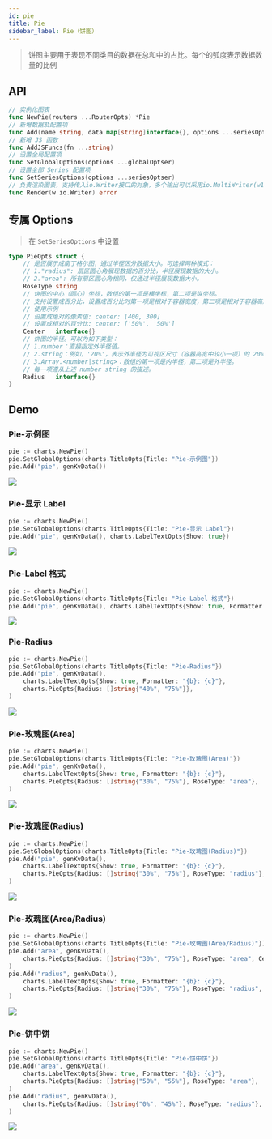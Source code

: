 ```yaml
---
id: pie
title: Pie
sidebar_label: Pie（饼图）
---
```


> 饼图主要用于表现不同类目的数据在总和中的占比。每个的弧度表示数据数量的比例

## API
```go
// 实例化图表
func NewPie(routers ...RouterOpts) *Pie
// 新增数据及配置项
func Add(name string, data map[string]interface{}, options ...seriesOptser) *Pie
// 新增 JS 函数
func AddJSFuncs(fn ...string)
// 设置全局配置项
func SetGlobalOptions(options ...globalOptser)
// 设置全部 Series 配置项
func SetSeriesOptions(options ...seriesOptser)
// 负责渲染图表，支持传入io.Writer接口的对象，多个输出可以采用io.MultiWriter(w1, w2, w3)
func Render(w io.Writer) error
```

## 专属 Options
> 在 `SetSeriesOptions` 中设置
```go
type PieOpts struct {
    // 是否展示成南丁格尔图，通过半径区分数据大小。可选择两种模式：
    // 1."radius": 扇区圆心角展现数据的百分比，半径展现数据的大小。
    // 2."area": 所有扇区圆心角相同，仅通过半径展现数据大小。
    RoseType string
    // 饼图的中心（圆心）坐标，数组的第一项是横坐标，第二项是纵坐标。
    // 支持设置成百分比，设置成百分比时第一项是相对于容器宽度，第二项是相对于容器高度
    // 使用示例
    // 设置成绝对的像素值: center: [400, 300]
    // 设置成相对的百分比: center: ['50%', '50%']
    Center   interface{}
    // 饼图的半径。可以为如下类型：
    // 1.number：直接指定外半径值。
    // 2.string：例如，'20%'，表示外半径为可视区尺寸（容器高宽中较小一项）的 20% 长度。
    // 3.Array.<number|string>：数组的第一项是内半径，第二项是外半径。
    // 每一项遵从上述 number string 的描述。
    Radius   interface{}
}
```

## Demo

### Pie-示例图
```go
pie := charts.NewPie()
pie.SetGlobalOptions(charts.TitleOpts{Title: "Pie-示例图"})
pie.Add("pie", genKvData())
```
![](https://user-images.githubusercontent.com/19553554/52348202-bb596080-2a5e-11e9-84a7-60732be0743a.gif)


### Pie-显示 Label
```go
pie := charts.NewPie()
pie.SetGlobalOptions(charts.TitleOpts{Title: "Pie-显示 Label"})
pie.Add("pie", genKvData(), charts.LabelTextOpts{Show: true})
```
![](https://user-images.githubusercontent.com/19553554/52348226-c9a77c80-2a5e-11e9-8760-30d4b397b571.png)


### Pie-Label 格式
```go
pie := charts.NewPie()
pie.SetGlobalOptions(charts.TitleOpts{Title: "Pie-Label 格式"})
pie.Add("pie", genKvData(), charts.LabelTextOpts{Show: true, Formatter: "{b}: {c}"})
```
![](https://user-images.githubusercontent.com/19553554/52348239-d4faa800-2a5e-11e9-8640-487e6e7494fc.png)


### Pie-Radius
```go
pie := charts.NewPie()
pie.SetGlobalOptions(charts.TitleOpts{Title: "Pie-Radius"})
pie.Add("pie", genKvData(),
    charts.LabelTextOpts{Show: true, Formatter: "{b}: {c}"},
    charts.PieOpts{Radius: []string{"40%", "75%"}},
)
```
![](https://user-images.githubusercontent.com/19553554/52348239-d4faa800-2a5e-11e9-8640-487e6e7494fc.png)


### Pie-玫瑰图(Area)
```go
pie := charts.NewPie()
pie.SetGlobalOptions(charts.TitleOpts{Title: "Pie-玫瑰图(Area)"})
pie.Add("pie", genKvData(),
    charts.LabelTextOpts{Show: true, Formatter: "{b}: {c}"},
    charts.PieOpts{Radius: []string{"30%", "75%"}, RoseType: "area"},
)
```
![](https://user-images.githubusercontent.com/19553554/52348273-ee035900-2a5e-11e9-81e5-38852b06ff28.png)


### Pie-玫瑰图(Radius)
```go
pie := charts.NewPie()
pie.SetGlobalOptions(charts.TitleOpts{Title: "Pie-玫瑰图(Radius)"})
pie.Add("pie", genKvData(),
    charts.LabelTextOpts{Show: true, Formatter: "{b}: {c}"},
    charts.PieOpts{Radius: []string{"30%", "75%"}, RoseType: "radius"},
)
```
![](https://user-images.githubusercontent.com/19553554/52348322-fc517500-2a5e-11e9-85fc-08291d339f09.png)


### Pie-玫瑰图(Area/Radius)
```go
pie := charts.NewPie()
pie.SetGlobalOptions(charts.TitleOpts{Title: "Pie-玫瑰图(Area/Radius)"})
pie.Add("area", genKvData(),
    charts.PieOpts{Radius: []string{"30%", "75%"}, RoseType: "area", Center: []string{"25%", "50%"}},
)
pie.Add("radius", genKvData(),
    charts.LabelTextOpts{Show: true, Formatter: "{b}: {c}"},
    charts.PieOpts{Radius: []string{"30%", "75%"}, RoseType: "radius", Center: []string{"75%", "50%"}},
)
```
![](https://user-images.githubusercontent.com/19553554/52348346-0bd0be00-2a5f-11e9-807f-e779c706fcf4.png)


### Pie-饼中饼
```go
pie := charts.NewPie()
pie.SetGlobalOptions(charts.TitleOpts{Title: "Pie-饼中饼"})
pie.Add("area", genKvData(),
    charts.LabelTextOpts{Show: true, Formatter: "{b}: {c}"},
    charts.PieOpts{Radius: []string{"50%", "55%"}, RoseType: "area"},
)
pie.Add("radius", genKvData(),
    charts.PieOpts{Radius: []string{"0%", "45%"}, RoseType: "radius"},
)
```
![](https://user-images.githubusercontent.com/19553554/52348367-168b5300-2a5f-11e9-8098-2d5d6b2cb984.png)
